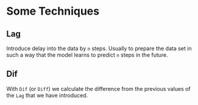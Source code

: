 # Some Techniques

## Lag

Introduce delay into the data by `n` steps. 
Usually to prepare the data set in such a way that the model learns to predict `n` steps in the future.

## Dif

With `Dif` (or `Diff`) we calculate the difference from the previous values of the `Lag` that we have introduced.

